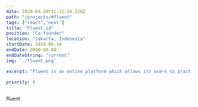 ```yaml
---
date: 2020-03-20T21:11:34.220Z
path: "/projects/#fluent"
tags: ["react","next"]
title: "Fluent.id"
position: "Co-founder"
location: "Jakarta, Indonesia"
startDate: 2019-06-10
endDate: 2000-08-08
endDateString: "current"
img: './fluent.png'

excerpt: "Fluent is an online platform which allows its users to practice English via free anonymous peer-to-peer voice calls."

priority: 0
---
```

fluent